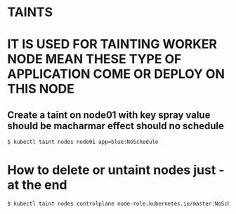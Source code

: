 # TAINTS
# IT IS USED FOR TAINTING WORKER NODE MEAN THESE TYPE OF APPLICATION COME OR DEPLOY ON THIS NODE
## Create a taint on node01 with key spray value should be macharmar effect should no schedule
```bash
$ kubectl taint nodes node01 app=blue:NoSchedule
```
# How to delete or untaint nodes just - at the end
```bash
$ kubectl taint nodes controlplane node-role.kubernetes.io/master:NoSchedule-
```